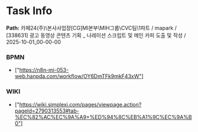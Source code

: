 # Task Info

**Path:** 카페24(주)\본사사업장\[CG]MI본부\MIH그룹\CVC팀\1파트 / mapark / [338631] 광고 동영상 콘텐츠 기획 _ 나레이션 스크립트 및 메인 카피 도출 및 작성 / 2025-10-01_00-00-00

### BPMN
- ["https://n8n-mi-053-web.hanpda.com/workflow/OY6DmTFk9mkF43xW"]

### WIKI
- ["https://wiki.simplexi.com/pages/viewpage.action?pageId=2790313553#tab-%EC%82%AC%EC%9A%A9+%ED%94%8C%EB%A1%9C%EC%9A%B0"]

